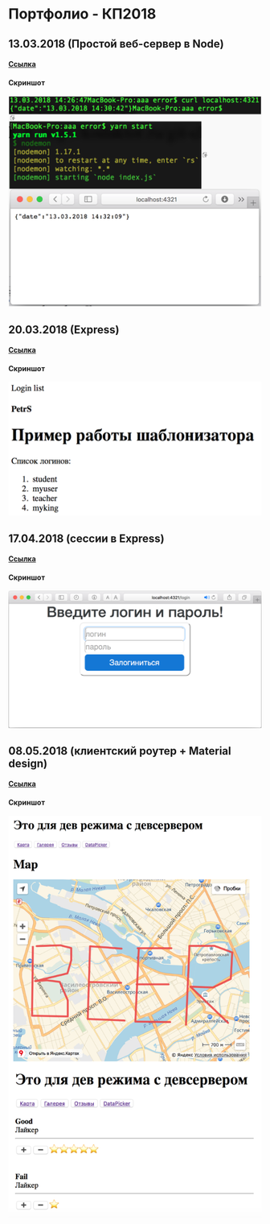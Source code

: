 # Портфолио -  КП2018

## 13.03.2018 (Простой веб-сервер в Node)
#### [Ссылка](https://github.com/AnotherStudent/js_server)
#### Скриншот
![pic1.png](pic1.png)

## 20.03.2018 (Express)
#### [Ссылка](https://github.com/AnotherStudent/js-express-server)
#### Скриншот
![pic2.png](pic2.png)

## 17.04.2018 (сессии в Express)
#### [Ссылка](https://github.com/AnotherStudent/autism)
#### Скриншот
![pic3.png](pic3.png)

## 08.05.2018 (клиентский роутер + Material design)
#### [Ссылка](https://github.com/AnotherStudent/cli-route)
#### Скриншот
![pic4.png](pic4.png)
